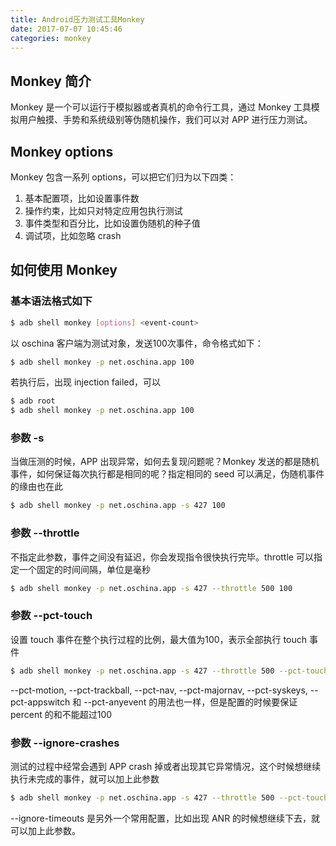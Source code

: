 ```yaml
---
title: Android压力测试工具Monkey
date: 2017-07-07 10:45:46
categories: monkey
---
```


## Monkey 简介
Monkey 是一个可以运行于模拟器或者真机的命令行工具，通过 Monkey 工具模拟用户触摸、手势和系统级别等伪随机操作，我们可以对 APP 进行压力测试。
<!--more-->
## Monkey options
Monkey 包含一系列 options，可以把它们归为以下四类：
1. 基本配置项，比如设置事件数
2. 操作约束，比如只对特定应用包执行测试
3. 事件类型和百分比，比如设置伪随机的种子值
4. 调试项，比如忽略 crash

## 如何使用 Monkey
### 基本语法格式如下
```bash
$ adb shell monkey [options] <event-count>
```
以 oschina 客户端为测试对象，发送100次事件，命令格式如下：
```bash
$ adb shell monkey -p net.oschina.app 100
```
若执行后，出现 injection failed，可以
```bash
$ adb root
$ adb shell monkey -p net.oschina.app 100
```

### 参数 -s <seed>
当做压测的时候，APP 出现异常，如何去复现问题呢？Monkey 发送的都是随机事件，如何保证每次执行都是相同的呢？指定相同的 seed 可以满足，伪随机事件的缘由也在此
```bash
$ adb shell monkey -p net.oschina.app -s 427 100
```

### 参数 --throttle <milliseconds>
不指定此参数，事件之间没有延迟，你会发现指令很快执行完毕。throttle 可以指定一个固定的时间间隔，单位是毫秒
```bash
$ adb shell monkey -p net.oschina.app -s 427 --throttle 500 100
```

### 参数 --pct-touch <percent>
设置 touch 事件在整个执行过程的比例，最大值为100，表示全部执行 touch 事件
```bash
$ adb shell monkey -p net.oschina.app -s 427 --throttle 500 --pct-touch 80 100
```
--pct-motion, --pct-trackball, --pct-nav, --pct-majornav, --pct-syskeys, --pct-appswitch 和 --pct-anyevent 的用法也一样，但是配置的时候要保证 percent 的和不能超过100

### 参数 --ignore-crashes
测试的过程中经常会遇到 APP crash 掉或者出现其它异常情况，这个时候想继续执行未完成的事件，就可以加上此参数
```bash
$ adb shell monkey -p net.oschina.app -s 427 --throttle 500 --pct-touch 80 --ignore-crashes 100 
```
--ignore-timeouts 是另外一个常用配置，比如出现 ANR 的时候想继续下去，就可以加上此参数。



